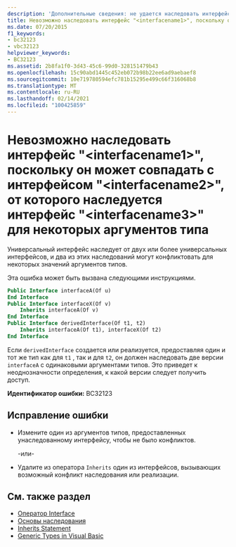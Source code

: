 ```yaml
---
description: 'Дополнительные сведения: не удается наследовать интерфейс " <interfacename1> ", так как он может совпадать с интерфейсом "" <interfacename2> , от которого <interfacename3> наследуется интерфейс "" для некоторых аргументов типа'
title: Невозможно наследовать интерфейс "<interfacename1>", поскольку он может совпадать с интерфейсом "<interfacename2>", от которого наследуется интерфейс "<interfacename3>" для некоторых аргументов типа
ms.date: 07/20/2015
f1_keywords:
- bc32123
- vbc32123
helpviewer_keywords:
- BC32123
ms.assetid: 2b8fa1f0-3d43-45c6-99d0-328151479b43
ms.openlocfilehash: 15c90abd1445c452eb072b98b22ee6ad9aebaef8
ms.sourcegitcommit: 10e719780594efc781b15295e499c66f316068b8
ms.translationtype: MT
ms.contentlocale: ru-RU
ms.lasthandoff: 02/14/2021
ms.locfileid: "100425859"
---
```

# <a name="cannot-inherit-interface-interfacename1-because-it-could-be-identical-to-interface-interfacename2-from-which-the-interface-interfacename3-inherits-for-some-type-arguments"></a>Невозможно наследовать интерфейс "\<interfacename1>", поскольку он может совпадать с интерфейсом "\<interfacename2>", от которого наследуется интерфейс "\<interfacename3>" для некоторых аргументов типа

Универсальный интерфейс наследует от двух или более универсальных интерфейсов, и два из этих наследований могут конфликтовать для некоторых значений аргументов типов.  
  
 Эта ошибка может быть вызвана следующими инструкциями.  
  
```vb  
Public Interface interfaceA(Of u)  
End Interface  
Public Interface interfaceX(Of v)  
    Inherits interfaceA(Of v)  
End Interface  
Public Interface derivedInterface(Of t1, t2)  
    Inherits interfaceA(Of t1), interfaceX(Of t2)  
End Interface  
```  
  
 Если `derivedInterface` создается или реализуется, предоставляя один и тот же тип как для `t1` , так и для `t2`, он должен наследовать две версии `interfaceA` с одинаковыми аргументами типов. Это приведет к неоднозначности определения, к какой версии следует получить доступ.  
  
 **Идентификатор ошибки:** BC32123  
  
## <a name="to-correct-this-error"></a>Исправление ошибки  
  
- Измените один из аргументов типов, предоставленных унаследованному интерфейсу, чтобы не было конфликтов.  
  
     -или-  
  
- Удалите из оператора `Inherits` один из интерфейсов, вызывающих возможный конфликт наследования или реализации.  
  
## <a name="see-also"></a>См. также раздел

- [Оператор Interface](../language-reference/statements/interface-statement.md)
- [Основы наследования](../programming-guide/language-features/objects-and-classes/inheritance-basics.md)
- [Inherits Statement](../language-reference/statements/inherits-statement.md)
- [Generic Types in Visual Basic](../programming-guide/language-features/data-types/generic-types.md)

